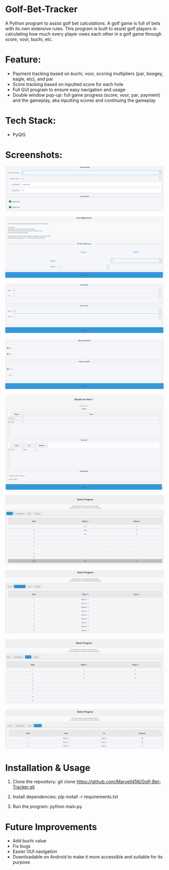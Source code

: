 # Golf-Bet-Tracker
A Python program to assist golf bet calculations. A golf game is full of bets with its own extensive rules. This program is built to assist golf players in calculating how much every player owes each other in a golf game through score, voor, buchi, etc.

# Feature:
- Payment tracking based on buchi, voor, scoring multipliers (par, boogey, eagle, etc), and par
- Score tracking based on inputted score for each hole
- Full GUI program to ensure easy navigation and usage
- Double window pop-up: full game progress (score, voor, par, payment) and the gameplay, aka inputting scores and continuing the gameplay

# Tech Stack:
- PyQt5

# Screenshots:
![Game Setup](screenshots/Game%20Setup.png)

![Voor Adjustments](screenshots/Voor%20Adjustments.png)

![Gameplay](screenshots/Gameplay.png)

![Buchi Gamepla](screenshots/Buchi%20Gameplay.png)

![Round 1 Results](screenshots/Round%201%20Results.png)

![Live Game Progress](screenshots/Live%20Game%20Progress.png)

![Voor Game Progress](screenshots/Voor%20Game%20Progress.png)

![Buchi Game Progress](screenshots/Buchi%20Game%20Progress.png)

![Payment Game Progress](screenshots/Payment%20Game%20Progress.png)

# Installation & Usage
1. Clone the repository:
   git clone https://github.com/Marvell456/Golf-Bet-Tracker.git

2. Install dependencies:
   pip install -r requirements.txt

3. Run the program:
   python main.py

# Future Improvements
- Add buchi value
- Fix bugs
- Easier GUI navigation
- Downloadable on Android to make it more accessible and suitable for its purpose
